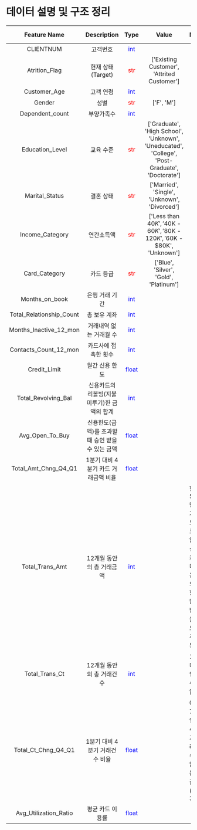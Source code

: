 # 데이터 설명 및 구조 정리

|Feature Name|Description|Type|Value|Note|Missing Value|
|:---:|:---:|:---:|:---:|:---|:---|
|CLIENTNUM|고객번호|<span style="color: blue">int</span>||||
|Atrition_Flag|현재 상태(Target)|<span style="color: red">str</span>|['Existing Customer', 'Attrited Customer']|||
|Customer_Age|고객 연령|<span style="color: blue">int</span>||||
|Gender|성별|<span style="color: red">str</span>|['F', 'M']|||
|Dependent_count|부양가족수|<span style="color: blue">int</span>||||
|Education_Level|교육 수준|<span style="color: red">str</span>|['Graduate', 'High School', 'Unknown', 'Uneducated', 'College', 'Post-Graduate', 'Doctorate']||`Unknown`|
|Marital_Status|결혼 상태|<span style="color: red">str</span>|['Married', 'Single', 'Unknown', 'Divorced']||`Unknown`|
|Income_Category|연간소득액|<span style="color: red">str</span>|['Less than $40K', '$40K - $60K', '$80K - $120K', '$60K - $80K', 'Unknown']||`Unknown`|
|Card_Category|카드 등급|<span style="color: red">str</span>|['Blue', 'Silver', 'Gold', 'Platinum']|||
|Months_on_book|은행 거래 기간|<span style="color: blue">int</span>||||
|Total_Relationship_Count|총 보유 계좌|<span style="color: blue">int</span>||||
|Months_Inactive_12_mon|거래내역 없는 거래월 수|<span style="color: blue">int</span>||||
|Contacts_Count_12_mon|카드사에 접촉한 횟수|<span style="color: blue">int</span>||||
|Credit_Limit|월간 신용 한도|<span style="color: blue">float</span>||||
|Total_Revolving_Bal|신용카드의 리볼빙(지불 미루기)한 금액의 합계|<span style="color: blue">int</span>||||
|Avg_Open_To_Buy|신용한도(금액)를 초과할 때 승인 받을 수 있는 금액|<span style="color: blue">float</span>||||
|Total_Amt_Chng_Q4_Q1|1분기 대비 4분기 카드 거래금액 비율|<span style="color: blue">float</span>||||
|Total_Trans_Amt|12개월 동안의 총 거래금액|<span style="color: blue">int</span>||한화 540만원 가량으로 크지 않다. 신용카드 미사용자의 영향을 많이 받았을 것으로 추정된다.||
|Total_Trans_Ct|12개월 동안의 총 거래건수|<span style="color: blue">int</span>||10건 미만인 건수는 없다.||
|Total_Ct_Chng_Q4_Q1|1분기 대비 4분기 거래건수 비율|<span style="color: blue">float</span>||0은 7건인데 4분기 거래 건수가 없다는 것 같다. (최대 3.7)||
|Avg_Utilization_Ratio|평균 카드 이용률|<span style="color: blue">float</span>||||
